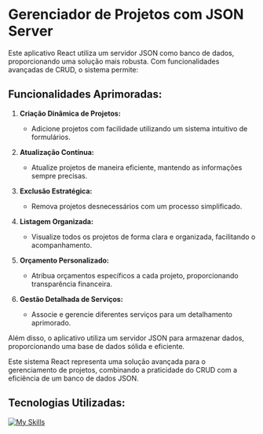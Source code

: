 # Gerenciador de Projetos com JSON Server

Este aplicativo React utiliza um servidor JSON como banco de dados, proporcionando uma solução mais robusta. Com funcionalidades avançadas de CRUD, o sistema permite:

## Funcionalidades Aprimoradas:

1. **Criação Dinâmica de Projetos:**
   - Adicione projetos com facilidade utilizando um sistema intuitivo de formulários.

2. **Atualização Contínua:**
   - Atualize projetos de maneira eficiente, mantendo as informações sempre precisas.

3. **Exclusão Estratégica:**
   - Remova projetos desnecessários com um processo simplificado.

4. **Listagem Organizada:**
   - Visualize todos os projetos de forma clara e organizada, facilitando o acompanhamento.

5. **Orçamento Personalizado:**
   - Atribua orçamentos específicos a cada projeto, proporcionando transparência financeira.

6. **Gestão Detalhada de Serviços:**
   - Associe e gerencie diferentes serviços para um detalhamento aprimorado.

Além disso, o aplicativo utiliza um servidor JSON para armazenar dados, proporcionando uma base de dados sólida e eficiente.

Este sistema React representa uma solução avançada para o gerenciamento de projetos, combinando a praticidade do CRUD com a eficiência de um banco de dados JSON.


## Tecnologias Utilizadas:
[![My Skills](https://skillicons.dev/icons?i=html,css,js,react,nodejs)](https://skillicons.dev)
